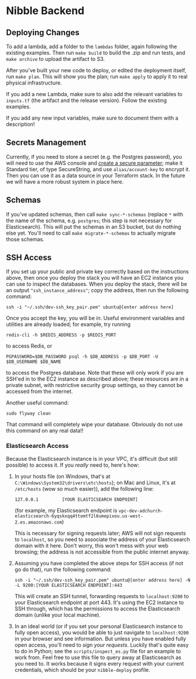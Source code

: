 # Nibble Backend

## Deploying Changes

To add a lambda, add a folder to the `lambdas` folder, again following the existing examples. Then run `make build` to build the .zip and run tests, and `make archive` to upload the artifact to S3.

After you've built your new code to deploy, or edited the deployment itself, run `make plan`. This will show you the plan; run `make apply` to apply it to real physical infrastructure.

If you add a new Lambda, make sure to also add the relevant variables to `inputs.tf` (the artifact and the release version). Follow the existing examples.

If you add any new input variables, make sure to document them with a description!

## Secrets Management

Currently, if you need to store a secret (e.g. the Postgres password), you will need to use the AWS console and [create a secure parameter](https://us-west-2.console.aws.amazon.com/systems-manager/parameters/create?region=us-west-2); make it Standard tier, of type SecureString, and use `alias/account-key` to encrypt it. Then you can use it as a data source in your Terraform stack. In the future we will have a more robust system in place here.

## Schemas

If you've updated schemas, then call `make sync-*-schemas` (replace `*` with the name of the schema, e.g. `postgres`; this step is not necessary for Elasticsearch). This will put the schemas in an S3 bucket, but do nothing else yet. You'll need to call `make migrate-*-schemas` to actually migrate those schemas.

## SSH Access

If you set up your public and private key correctly based on the instructions above, then once you deploy the stack you will have an EC2 instance you can use to inspect the databases. When you deploy the stack, there will be an output `"ssh_instance_address"`; copy the address, then run the following command:

```shell script
ssh -i "~/.ssh/dev-ssh_key_pair.pem" ubuntu@[enter address here]
```

Once you accept the key, you will be in. Useful environment variables and utilities are already loaded; for example, try running

```shell script
redis-cli -h $REDIS_ADDRESS -p $REDIS_PORT
```

to access Redis, or

```shell script
PGPASSWORD=$DB_PASSWORD psql -h $DB_ADDRESS -p $DB_PORT -U $DB_USERNAME $DB_NAME
```

to access the Postgres database. Note that these will only work if you are SSH'ed in to the EC2 instance as described above; these resources are in a private subnet, with restrictive security group settings, so they cannot be accessed from the internet.

Another useful command:

```shell script
sudo flyway clean
```

That command will completely wipe your database. Obviously do not use this command on any real data!!

### Elasticsearch Access

Because the Elasticsearch instance is in your VPC, it's difficult (but still possible) to access it. If you _really_ need to, here's how:

1. In your hosts file (on Windows, that's at `C:\Windows\System32\drivers\etc\hosts`); on Mac and Linux, it's at `/etc/hosts` (wow so much easier)), add the following line:

   ```text
   127.0.0.1         [YOUR ELASTICSEARCH ENDPOINT]
   ```

   (for example, my Elasticsearch endpoint is `vpc-dev-adchurch-elasticsearch-6yqskxqq4ttomtf2l6umepixou.us-west-2.es.amazonaws.com`)

   This is necessary for signing requests later; AWS will not sign requests to `localhost`, so you need to associate the address of your Elasticsearch domain with it here. Don't worry, this won't mess with your web browsing; the address is not accessible from the public internet anyway.

2. Assuming you have completed the above steps for SSH access (if not go do that), run the following command:

   ```shell
   ssh -i "~/.ssh/dev-ssh_key_pair.pem" ubuntu@[enter address here] -N -L 9200:[YOUR ELASTICSEARCH ENDPOINT]:443
   ```

   This will create an SSH tunnel, forwarding requests to `localhost:9200` to your Elasticsearch endpoint at port 443. It's using the EC2 instance to SSH through, which has the permissions to access the Elasticsearch domain (unlike your local machine).

3. In an ideal world (or if you set your personal Elasticsearch instance to fully open access), you would be able to just navigate to `localhost:9200` in your browser and see information. But unless you have enabled fully open access, you'll need to _sign your requests_. Luckily that's quite easy to do in Python; see the `scripts/inspect_es.py` file for an example to work from. Feel free to use this file to query away at Elasticsearch as you need to. It works because it signs every request with your current credentials, which should be your `nibble-deploy` profile.
